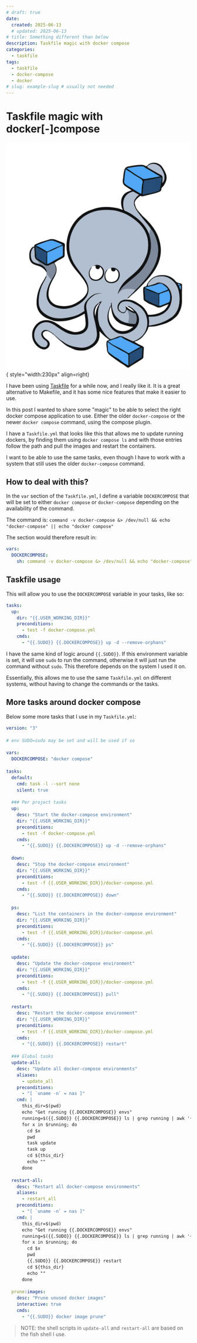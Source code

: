 ```yaml
---
# draft: true
date:
  created: 2025-06-13
  # updated: 2025-06-13
# title: Something different than below
description: Taskfile magic with docker compose
categories:
  - taskfile
tags:
  - taskfile
  - docker-compose
  - docker
# slug: example-slug # usually not needed
---
```


# Taskfile magic with docker[-]compose

![Taskfile magic with docker compose](images/taskfile_magic_docker/taskfile_magic_docker.png){ style="width:230px" align=right}

I have been using [Taskfile](https://taskfile.dev/) for a while now, and I really like it. It is a great alternative to Makefile, and it has some nice features that make it easier to use.

In this post I wanted to share some "magic" to be able to select the right docker compose application to use. Either the older `docker-compose` or the newer `docker compose` command, using the compose plugin.

<!-- more -->

I have a `Taskfile.yml` that looks like this that allows me to update running dockers, by finding them using `docker compose ls` and with those entries follow the path and pull the images and restart the containers.

I want to be able to use the same tasks, even though I have to work with a system that still uses the older `docker-compose` command.

## How to deal with this?

In the `var` section of the `Taskfile.yml`, I define a variable `DOCKERCOMPOSE` that will be set to either `docker compose` or `docker-compose` depending on the availability of the command.

The command is: `command -v docker-compose &> /dev/null && echo "docker-compose" || echo "docker compose"`

The section would therefore result in:

```yaml
vars:
  DOCKERCOMPOSE:
    sh: command -v docker-compose &> /dev/null && echo "docker-compose" || echo "docker compose"
```

## Taskfile usage

This will allow you to use the `DOCKERCOMPOSE` variable in your tasks, like so:

```yaml
tasks:
  up:
    dir: "{{.USER_WORKING_DIR}}"
    preconditions:
      - test -f docker-compose.yml
    cmds:
      - "{{.SUDO}} {{.DOCKERCOMPOSE}} up -d --remove-orphans"
```

I have the same kind of logic around `{{.SUDO}}`. If this environment variable is set, it will use `sudo` to run the command, otherwise it will just run the command without `sudo`. This therefore depends on the system I used it on.

Essentially, this allows me to use the same `Taskfile.yml` on different systems, without having to change the commands or the tasks.

## More tasks around docker compose

Below some more tasks that I use in my `Taskfile.yml`:

```yaml
version: "3"

# env SUDO=sudo may be set and will be used if so

vars:
  DOCKERCOMPOSE: "docker compose"

tasks:
  default:
    cmd: task -l --sort none
    silent: true

  ### Per project tasks
  up:
    desc: "Start the docker-compose environment"
    dir: "{{.USER_WORKING_DIR}}"
    preconditions:
      - test -f docker-compose.yml
    cmds:
      - "{{.SUDO}} {{.DOCKERCOMPOSE}} up -d --remove-orphans"

  down:
    desc: "Stop the docker-compose environment"
    dir: "{{.USER_WORKING_DIR}}"
    preconditions:
      - test -f {{.USER_WORKING_DIR}}/docker-compose.yml
    cmds:
      - "{{.SUDO}} {{.DOCKERCOMPOSE}} down"

  ps:
    desc: "List the containers in the docker-compose environment"
    dir: "{{.USER_WORKING_DIR}}"
    preconditions:
      - test -f {{.USER_WORKING_DIR}}/docker-compose.yml
    cmds:
      - "{{.SUDO}} {{.DOCKERCOMPOSE}} ps"

  update:
    desc: "Update the docker-compose environment"
    dir: "{{.USER_WORKING_DIR}}"
    preconditions:
      - test -f {{.USER_WORKING_DIR}}/docker-compose.yml
    cmds:
      - "{{.SUDO}} {{.DOCKERCOMPOSE}} pull"

  restart:
    desc: "Restart the docker-compose environment"
    dir: "{{.USER_WORKING_DIR}}"
    preconditions:
      - test -f {{.USER_WORKING_DIR}}/docker-compose.yml
    cmds:
      - "{{.SUDO}} {{.DOCKERCOMPOSE}} restart"

  ### Global tasks
  update-all:
    desc: "Update all docker-compose environments"
    aliases:
      - update_all
    preconditions:
      - "[ `uname -n` = nas ]"
    cmd: |
      this_dir=$(pwd)
      echo "Get running {{.DOCKERCOMPOSE}} envs"
      running=$({{.SUDO}} {{.DOCKERCOMPOSE}} ls | grep running | awk '{print $1}')
      for x in $running; do
        cd $x
        pwd
        task update
        task up
        cd ${this_dir}
        echo ""
      done

  restart-all:
    desc: "Restart all docker-compose environments"
    aliases:
      - restart_all
    preconditions:
      - "[ `uname -n` = nas ]"
    cmd: |
      this_dir=$(pwd)
      echo "Get running {{.DOCKERCOMPOSE}} envs"
      running=$({{.SUDO}} {{.DOCKERCOMPOSE}} ls | grep running | awk '{print $1}')
      for x in $running; do
        cd $x
        pwd
        {{.SUDO}} {{.DOCKERCOMPOSE}} restart
        cd ${this_dir}
        echo ""
      done

  prune:images:
    desc: "Prune unused docker images"
    interactive: true
    cmds:
      - "{{.SUDO}} docker image prune"

```

> NOTE: the shell scripts in `update-all` and `restart-all` are based on the fish shell I use.

